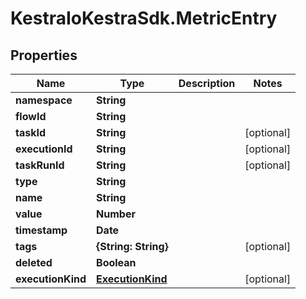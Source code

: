 # KestraIoKestraSdk.MetricEntry

## Properties

Name | Type | Description | Notes
------------ | ------------- | ------------- | -------------
**namespace** | **String** |  | 
**flowId** | **String** |  | 
**taskId** | **String** |  | [optional] 
**executionId** | **String** |  | [optional] 
**taskRunId** | **String** |  | [optional] 
**type** | **String** |  | 
**name** | **String** |  | 
**value** | **Number** |  | 
**timestamp** | **Date** |  | 
**tags** | **{String: String}** |  | [optional] 
**deleted** | **Boolean** |  | 
**executionKind** | [**ExecutionKind**](ExecutionKind.md) |  | [optional] 


